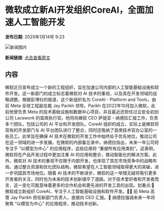 # 微软成立新AI开发组织CoreAI，全面加速人工智能开发

**发布日期**: 2025年1月14号 9:23

![新闻图片](https://pic.chinaz.com/picmap/201912082153085012_13.jpg)

**新闻链接**: [点击查看原文](https://www.aibase.com/zh/news/14674)

## 内容

微软近日宣布成立一个新的工程组织，旨在加速公司内部的人工智能基础设施和软件开发。这一新部门的成立标志着微软对 AI 技术的重视，以及其在开发领域的战略调整。根据彭博社的报道，这个新组织名为 CoreAI - Platform and Tools，由前 Meta 全球工程副总裁 Jay Parikh 领导。Parikh 在2022年10月加入微软，此前他曾负责 Meta 的技术基础设施和数据中心项目，并且最近还担任过云安全初创公司 Lacework 的首席执行官。他将向微软 CEO 萨提亚・纳德拉汇报工作，负责多个团队，包括公司的 AI 平台和开发团队。CoreAI 组织的成立，实际上是微软将现有的开发部门与 AI 平台团队进行了整合，同时还吸纳了首席技术官办公室的一些员工。此举旨在确保 AI 技术在微软的开发工作中始终处于优先地位，推动公司在这一领域的进一步发展。在微软的内部备忘录中，纳德拉指出，未来一年公司将专注于 “以模型为中心” 的应用程序，这些应用将 “重塑所有应用类别”。这表明，微软将在产品开发过程中更加注重 AI 的应用和整合，推动智能化的解决方案。此外，微软对 AI 技术的重视不仅限于内部开发，也体现了其在市场竞争中的战略布局。通过整合资源和优化团队结构，微软希望在人工智能领域取得更大的突破，进一步巩固其市场地位。随着 AI 技术的不断进步，微软的这一举措无疑将吸引更多开发者的关注，同时也为未来的技术创新铺平了道路。对于技术爱好者和开发者而言，这一变化可能意味着更多的合作机会和更先进的开发工具的出现。划重点:🔧 微软成立新组织 CoreAI，专注于人工智能基础设施和软件开发。👨‍💼 前 Meta 高管 Jay Parikh 担任新部门负责人，直接向 CEO 汇报。🚀 纳德拉强调未来一年将聚焦 “以模型为中心” 的应用程序，推动技术创新。
